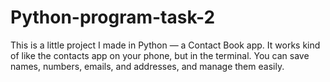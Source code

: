 # Python-program-task-2
This is a little project I made in Python — a Contact Book app. It works kind of like the contacts app on your phone, but in the terminal. You can save names, numbers, emails, and addresses, and manage them easily.
